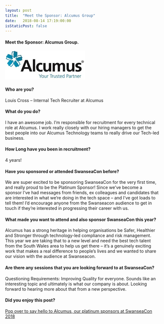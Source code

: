 ```yaml
---
layout: post
title:  "Meet the Sponsor: Alcumus Group"
date:   2018-08-14 17:19:00:00
isStaticPost: false
---
```


#### Meet the Sponsor: Alcumus Group.

<img src="/img/partners/Alcumus.jpg"/>

#### Who are you?
Louis Cross – Internal Tech Recruiter at Alcumus

#### What do you do?
I have an awesome job. I’m responsible for recruitment for every technical role at Alcumus. I work really closely with our hiring managers to get the best people into our Alcumus Technology teams to really drive our Tech-led business.

#### How Long have you been in recruitment?
4 years!

#### Have you sponsored or attended SwanseaCon before?

We are super excited to be sponsoring SwanseaCon for the very first time, and really proud to be the Platinum Sponsor! Since we’ve become a sponsor I’ve had messages from friends, ex colleagues and candidates that are interested in what we’re doing in the tech space – and I’ve got loads to tell them! I’d encourage anyone from the Swanseacon audience to get in touch if they’re interested in progressing their career with us.

#### What made you want to attend and also sponsor SwanseaCon this year?

Alcumus has a strong heritage in helping organisations be Safer, Healthier and Stronger through technology-led compliance and risk management. This year we are taking that to a new level and need the best tech talent from the South Wales area to help us get there – it’s a genuinely exciting work that makes a real difference to people’s lives and we wanted to share our vision with the audience at Swanseacon.

#### Are there any sessions that you are looking forward to at SwanseaCon? 
Questioning Requirements: Improving Quality for everyone. Sounds like an interesting topic and ultimately is what our company is about. Looking forward to hearing more about that from a new perspective.


#### Did you enjoy this post?
[Pop over to say hello to Alcumus, our platinum sponsors at SwanseaCon 2018](http://www.swanseacon.co.uk/)
